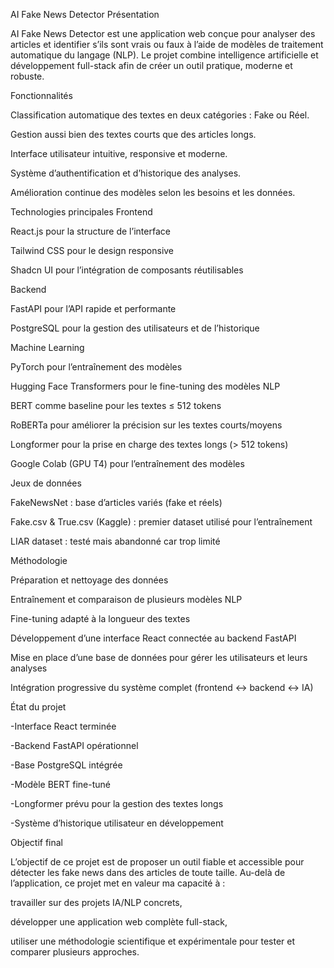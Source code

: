 AI Fake News Detector
Présentation

AI Fake News Detector est une application web conçue pour analyser des articles et identifier s’ils sont vrais ou faux à l’aide de modèles de traitement automatique du langage (NLP).
Le projet combine intelligence artificielle et développement full-stack afin de créer un outil pratique, moderne et robuste.

Fonctionnalités

Classification automatique des textes en deux catégories : Fake ou Réel.

Gestion aussi bien des textes courts que des articles longs.

Interface utilisateur intuitive, responsive et moderne.

Système d’authentification et d’historique des analyses.

Amélioration continue des modèles selon les besoins et les données.

Technologies principales
Frontend

React.js pour la structure de l’interface

Tailwind CSS pour le design responsive

Shadcn UI pour l’intégration de composants réutilisables

Backend

FastAPI pour l’API rapide et performante

PostgreSQL pour la gestion des utilisateurs et de l’historique

Machine Learning

PyTorch pour l’entraînement des modèles

Hugging Face Transformers pour le fine-tuning des modèles NLP

BERT comme baseline pour les textes ≤ 512 tokens

RoBERTa pour améliorer la précision sur les textes courts/moyens

Longformer pour la prise en charge des textes longs (> 512 tokens)

Google Colab (GPU T4) pour l’entraînement des modèles

Jeux de données

FakeNewsNet : base d’articles variés (fake et réels)

Fake.csv & True.csv (Kaggle) : premier dataset utilisé pour l’entraînement

LIAR dataset : testé mais abandonné car trop limité

Méthodologie

Préparation et nettoyage des données

Entraînement et comparaison de plusieurs modèles NLP

Fine-tuning adapté à la longueur des textes

Développement d’une interface React connectée au backend FastAPI

Mise en place d’une base de données pour gérer les utilisateurs et leurs analyses

Intégration progressive du système complet (frontend ↔ backend ↔ IA)

État du projet

-Interface React terminée

-Backend FastAPI opérationnel

-Base PostgreSQL intégrée

-Modèle BERT fine-tuné

-Longformer prévu pour la gestion des textes longs

-Système d’historique utilisateur en développement

Objectif final

L’objectif de ce projet est de proposer un outil fiable et accessible pour détecter les fake news dans des articles de toute taille.
Au-delà de l’application, ce projet met en valeur ma capacité à :

travailler sur des projets IA/NLP concrets,

développer une application web complète full-stack,

utiliser une méthodologie scientifique et expérimentale pour tester et comparer plusieurs approches.